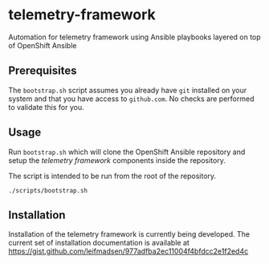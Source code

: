 # telemetry-framework

Automation for telemetry framework using Ansible playbooks layered on top of
OpenShift Ansible

## Prerequisites

The `bootstrap.sh` script assumes you already have `git` installed on your
system and that you have access to `github.com`. No checks are performed to
validate this for you.

## Usage

Run `bootstrap.sh` which will clone the OpenShift Ansible repository and setup
the _telemetry framework_ components inside the repository.

The script is intended to be run from the root of the repository.

```
./scripts/bootstrap.sh
```

## Installation

Installation of the telemetry framework is currently being developed. The
current set of installation documentation is available at https://gist.github.com/leifmadsen/977adfba2ec11004f4bfdcc2e1f2ed4c
